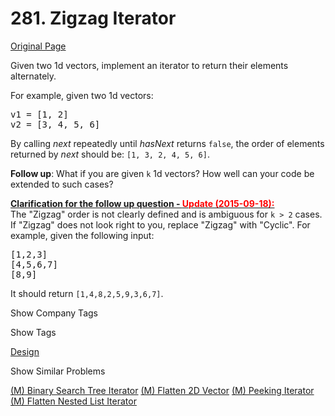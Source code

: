 # 281. Zigzag Iterator

[Original Page](https://leetcode.com/problems/zigzag-iterator/)

Given two 1d vectors, implement an iterator to return their elements alternately.

For example, given two 1d vectors:

<pre>v1 = [1, 2]
v2 = [3, 4, 5, 6]
</pre>

By calling _next_ repeatedly until _hasNext_ returns `false`, the order of elements returned by _next_ should be: `[1, 3, 2, 4, 5, 6]`.

**Follow up**: What if you are given `k` 1d vectors? How well can your code be extended to such cases?

**<u>Clarification for the follow up question - <font color="red">Update (2015-09-18):</font></u>**  
The "Zigzag" order is not clearly defined and is ambiguous for `k > 2` cases. If "Zigzag" does not look right to you, replace "Zigzag" with "Cyclic". For example, given the following input:

<pre>[1,2,3]
[4,5,6,7]
[8,9]
</pre>

It should return `[1,4,8,2,5,9,3,6,7]`.

<div>

<div id="company_tags" class="btn btn-xs btn-warning">Show Company Tags</div>

<span class="hidebutton" style="display: none;">[Google](/company/google/)</span></div>

<div>

<div id="tags" class="btn btn-xs btn-warning">Show Tags</div>

<span class="hidebutton">[Design](/tag/design/)</span></div>

<div>

<div id="similar" class="btn btn-xs btn-warning">Show Similar Problems</div>

<span class="hidebutton">[(M) Binary Search Tree Iterator](/problems/binary-search-tree-iterator/) [(M) Flatten 2D Vector](/problems/flatten-2d-vector/) [(M) Peeking Iterator](/problems/peeking-iterator/) [(M) Flatten Nested List Iterator](/problems/flatten-nested-list-iterator/)</span></div>
